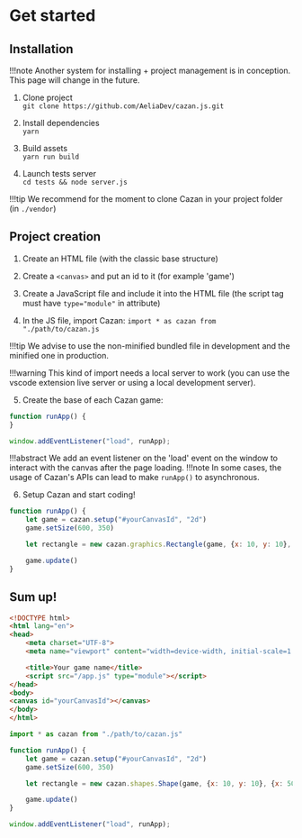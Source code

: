 # Get started

## Installation

!!!note
Another system for installing + project management is in conception. This page will change in the future.

1) Clone project  
   ``git clone https://github.com/AeliaDev/cazan.js.git``

2) Install dependencies  
   ``yarn``

3) Build assets  
   ``yarn run build``

4) Launch tests server  
   ``cd tests && node server.js``

!!!tip
We recommend for the moment to clone Cazan in your project folder (in `./vendor`)

## Project creation

1) Create an HTML file (with the classic base structure)

2) Create a `<canvas>` and put an id to it (for example 'game')

3) Create a JavaScript file and include it into the HTML file (the script tag must have `type="module"` in attribute)

4) In the JS file, import Cazan: ``import * as cazan from "./path/to/cazan.js``

!!!tip
We advise to use the non-minified bundled file in development and the minified one in production.

!!!warning
This kind of import needs a local server to work (you can use the vscode extension live server or using a local development server).

5) Create the base of each Cazan game:
````js title="app.js"
function runApp() {
}

window.addEventListener("load", runApp);
````
!!!abstract
We add an event listener on the 'load' event on the window to interact with the canvas after the page loading.
!!!note
In some cases, the usage of Cazan's APIs can lead to make ``runApp()`` to asynchronous.

6) Setup Cazan and start coding!
````js title="app.js" hl_lines="2-7"
function runApp() {
    let game = cazan.setup("#yourCanvasId", "2d")
    game.setSize(600, 350)

    let rectangle = new cazan.graphics.Rectangle(game, {x: 10, y: 10}, {x: 50, y: 50})

    game.update()
}
````

## Sum up!

````html title="index.html"
<!DOCTYPE html>
<html lang="en">
<head>
    <meta charset="UTF-8">
    <meta name="viewport" content="width=device-width, initial-scale=1.0">

    <title>Your game name</title>
    <script src="/app.js" type="module"></script>
</head>
<body>
<canvas id="yourCanvasId"></canvas>
</body>
</html>
````

````js title="app.js"
import * as cazan from "./path/to/cazan.js"

function runApp() {
    let game = cazan.setup("#yourCanvasId", "2d")
    game.setSize(600, 350)

    let rectangle = new cazan.shapes.Shape(game, {x: 10, y: 10}, {x: 50, y: 50})

    game.update()
}

window.addEventListener("load", runApp);
````